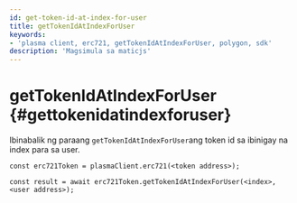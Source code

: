 ```yaml
---
id: get-token-id-at-index-for-user
title: getTokenIdAtIndexForUser
keywords:
- 'plasma client, erc721, getTokenIdAtIndexForUser, polygon, sdk'
description: 'Magsimula sa maticjs'
---
```


# getTokenIdAtIndexForUser {#gettokenidatindexforuser}

Ibinabalik ng paraang `getTokenIdAtIndexForUser`ang token id sa ibinigay na index para sa user.

```
const erc721Token = plasmaClient.erc721(<token address>);

const result = await erc721Token.getTokenIdAtIndexForUser(<index>,<user address>);

```
